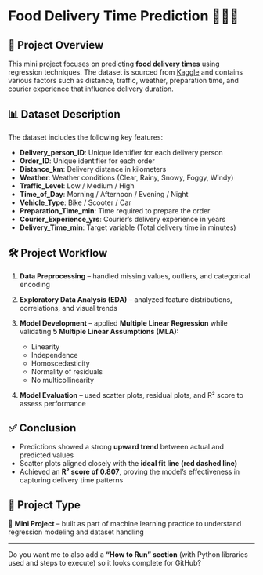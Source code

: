 # Food Delivery Time Prediction 🚴‍♂️🍴

## 📌 Project Overview

This mini project focuses on predicting **food delivery times** using regression techniques. The dataset is sourced from [Kaggle](https://www.kaggle.com/datasets/denkuznetz/food-delivery-time-prediction) and contains various factors such as distance, traffic, weather, preparation time, and courier experience that influence delivery duration.

## 📊 Dataset Description

The dataset includes the following key features:

* **Delivery\_person\_ID**: Unique identifier for each delivery person
* **Order\_ID**: Unique identifier for each order
* **Distance\_km**: Delivery distance in kilometers
* **Weather**: Weather conditions (Clear, Rainy, Snowy, Foggy, Windy)
* **Traffic\_Level**: Low / Medium / High
* **Time\_of\_Day**: Morning / Afternoon / Evening / Night
* **Vehicle\_Type**: Bike / Scooter / Car
* **Preparation\_Time\_min**: Time required to prepare the order
* **Courier\_Experience\_yrs**: Courier’s delivery experience in years
* **Delivery\_Time\_min**: Target variable (Total delivery time in minutes)

## 🛠️ Project Workflow

1. **Data Preprocessing** – handled missing values, outliers, and categorical encoding
2. **Exploratory Data Analysis (EDA)** – analyzed feature distributions, correlations, and visual trends
3. **Model Development** – applied **Multiple Linear Regression** while validating **5 Multiple Linear Assumptions (MLA):**

   * Linearity
   * Independence
   * Homoscedasticity
   * Normality of residuals
   * No multicollinearity
4. **Model Evaluation** – used scatter plots, residual plots, and R² score to assess performance

## ✅ Conclusion

* Predictions showed a strong **upward trend** between actual and predicted values
* Scatter plots aligned closely with the **ideal fit line (red dashed line)**
* Achieved an **R² score of 0.807**, proving the model’s effectiveness in capturing delivery time patterns

## 📂 Project Type

🔹 **Mini Project** – built as part of machine learning practice to understand regression modeling and dataset handling

---

Do you want me to also add a **“How to Run” section** (with Python libraries used and steps to execute) so it looks complete for GitHub?
